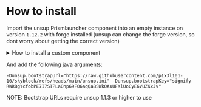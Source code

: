 # How to install

Import the unsup Prismlauncher component into an empty instance on version `1.12.2` with forge installed (unsup can change the forge version, so dont worry about getting the correct version)
<details>
<summary>How to install a custom component</summary>
<br>
Create an empty component with the UID of <code>com.unascribed.unsup</code> with the following contents:
<pre><code>
{
  "formatVersion": 1,
  "name": "unsup",
  "uid": "com.unascribed.unsup",
  "version": "1.1.3",
  "+agents": [
    {
      "name": "com.unascribed:unsup:1.1.3",
      "url": "https://repo.sleeping.town"
    }
  ]
}
</code></pre>
You can save this component file for later by copying it from <code>&lt;INST_DIR&gt;/patches</code> to the central mods folder, then you can just click import component and select the component json.
</details>

And add the following java arguments:

```
-Dunsup.bootstrapUrl="https://raw.githubusercontent.com/p1x3l101-10/skyblock/refs/heads/main/unsup.ini" -Dunsup.bootstrapKey="signify RWRBgYcfobPE7I7STPLaQnp69F06aqQaBSWk0AuUFKlUoCyE6VUZKxJv"
```

NOTE: Bootstrap URLs require unsup 1.1.3 or higher to use
